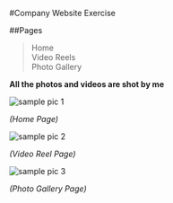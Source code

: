 #Company Website Exercise

##Pages
> Home  
> Video Reels  
> Photo Gallery

**All the photos and videos are shot by me**

![sample pic 1](https://github.com/sylviama0827/companySite-exercise/blob/master/imagefolder/Screen%20Shot%202016-02-29%20at%209.14.02%20PM.png)
<p><i>(Home Page)</i></p>




![sample pic 2](https://github.com/sylviama0827/companySite-exercise/blob/master/imagefolder/Screen%20Shot%202016-02-29%20at%209.13.28%20PM.png)
<p><i>(Video Reel Page)</i></p>




![sample pic 3](https://github.com/sylviama0827/companySite-exercise/blob/master/imagefolder/Screen%20Shot%202016-02-29%20at%209.12.45%20PM.png)
<p><i>(Photo Gallery Page)</i></p>
